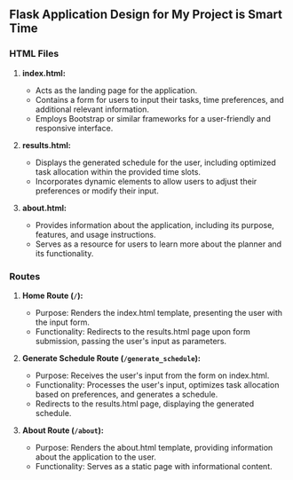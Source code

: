 ## **Flask Application Design for My Project is Smart Time**

### **HTML Files**

1. **index.html:**
    - Acts as the landing page for the application.
    - Contains a form for users to input their tasks, time preferences, and additional relevant information.
    - Employs Bootstrap or similar frameworks for a user-friendly and responsive interface.

2. **results.html:**
    - Displays the generated schedule for the user, including optimized task allocation within the provided time slots.
    - Incorporates dynamic elements to allow users to adjust their preferences or modify their input.

3. **about.html:**
    - Provides information about the application, including its purpose, features, and usage instructions.
    - Serves as a resource for users to learn more about the planner and its functionality.

### **Routes**

1. **Home Route (`/`):**
    - Purpose: Renders the index.html template, presenting the user with the input form.
    - Functionality: Redirects to the results.html page upon form submission, passing the user's input as parameters.

2. **Generate Schedule Route (`/generate_schedule`):**
    - Purpose: Receives the user's input from the form on index.html.
    - Functionality: Processes the user's input, optimizes task allocation based on preferences, and generates a schedule.
    - Redirects to the results.html page, displaying the generated schedule.

3. **About Route (`/about`):**
    - Purpose: Renders the about.html template, providing information about the application to the user.
    - Functionality: Serves as a static page with informational content.